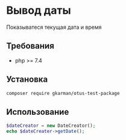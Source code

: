# Вывод даты
Показыватеся текущая дата и время

## Требования
- php >= 7.4

## Установка

```bash
composer require gkarman/otus-test-package
```

## Использование
```php
$dateCreator = new DateCreator();
echo $dateCreater->getDate();
```
